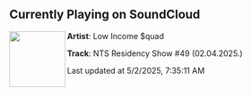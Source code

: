 ## Currently Playing on SoundCloud

[<img align="left" width="100" src="https://i1.sndcdn.com/artworks-eJYqE3t2zJJEIudc-M7CnEA-t500x500.png">](https://soundcloud.com/lowincomesquad/nts-residency-49)

**Artist**: Low Income $quad 

**Track**: NTS Residency Show #49 (02.04.2025.)

Last updated at 5/2/2025, 7:35:11 AM
